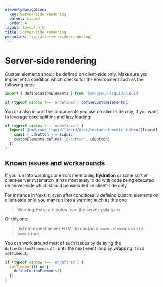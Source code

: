 ```yaml
---
eleventyNavigation:
  key: Server-side rendering
  parent: Liquid
  order: 4
layout: layout.njk
title: Server-side rendering
permalink: liquid/server-side-rendering/
---
```



# Server-side rendering

Custom elements should be defined on client-side only. Make sure you implement a condition which checks for the environment such as the following ones:

```js
import { defineCustomElements } from '@emdgroup-liquid/liquid'

if (typeof window !== 'undefined') defineCustomElements()
```

You can also import the components you use on client side only, if you want to leverage code splitting and lazy loading:

```js
if (typeof window !== 'undefined') {
  import('@emdgroup-liquid/liquid/dist/custom-elements').then((liquid) => {
    const { LdButton } = liquid
    customElements.define('ld-button', LdButton)
  })
}
```

## Known issues and workarounds

If you run into warnings or errors mentioning **hydration** or some sort of client-server missmatch, it has most likely to do with code being executed on server-side which should be executed on client-side only.

For instance in [Next.js](https://nextjs.org/), even after conditionally defining custom elements on client-side only, you may run into a warning such as this one:

> Warning: Extra attributes from the server `yada-yada`

Or this one:

> Did not expect server HTML to contain a `<some-element>` in `<ld-something>`.

You can work around most of such issues by delaying the `defineCustomElements` call until the next event loop by wrapping it in a `setTimeout`:

```js
if (typeof window !== 'undefined') {
  setTimeout(() => {
    defineCustomElements()
  })
}
```
